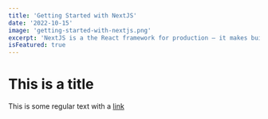 ```yaml
---
title: 'Getting Started with NextJS'
date: '2022-10-15'
image: 'getting-started-with-nextjs.png'
excerpt: 'NextJS is a the React framework for production – it makes building fullstack React apps and sites a breeze and ships with built-in SSR.'
isFeatured: true
---
```


# This is a title

This is some regular text with a [link](https://google.com)
